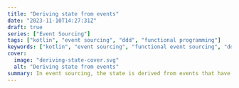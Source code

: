 ```yaml
---
title: "Deriving state from events"
date: "2023-11-10T14:27:31Z"
draft: true
series: ["Event Sourcing"]
tags: ["kotlin", "event sourcing", "ddd", "functional programming"]
keywords: ["kotlin", "event sourcing", "functional event sourcing", "ddd", "functional programming", "domain-driven design", "dddesign", "decider"]
cover:
  image: "deriving-state-cover.svg"
  alt: "Deriving state from events"
summary: In event sourcing, the state is derived from events that have happened in the past. In a classic approach, state is persisted while events are lost. In an event-sourced system, it's the events that are persisted while state is derived.
---
```


<!-- https://excalidraw.com/#json=Zj0nAE-GM5t2HbSZvUXUw,Uo9_JZCoQBFXPrzv0AjGFw -->
